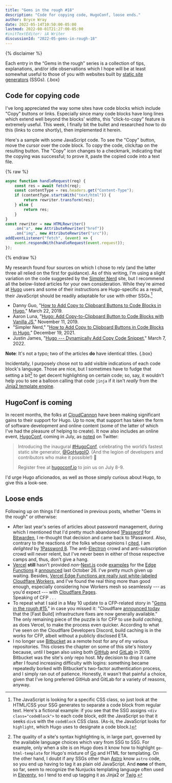 ```yaml
---
title: "Gems in the rough #18"
description: "Code for copying code, HugoConf, loose ends."
author: Bryce Wray
date: 2022-05-14T10:50:00-05:00
lastmod: 2022-08-01T21:27:00-05:00
#initTextEditor: iA Writer
discussionId: "2022-05-gems-in-rough-18"
---
```


{% disclaimer %}

Each entry in the “Gems in the rough” series is a collection of tips, explanations, and/or idle observations which I hope will be at least somewhat useful to those of you with websites built by [static site generators](https://jamstack.org/generators) (SSGs).
{.box}

## Code for copying code

I've long appreciated the way some sites have code blocks which include "Copy" buttons or links. Especially since many code blocks have long lines which extend well beyond the blocks' widths, this "click-to-copy" feature is extremely useful. This week, I finally bit the bullet and researched how to do this (links to come shortly), then implemented it herein.

Here's a sample with some JavaScript code. To see the "Copy" button, move the cursor over the code block. To copy the code, click/tap on the resulting button. The "Copy" icon changes to a checkmark, indicating that the copying was successful; to prove it, paste the copied code into a text file.

{% raw %}
```js
async function handleRequest(req) {
	const res = await fetch(req);
	const contentType = res.headers.get("Content-Type");
	if (contentType.startsWith("text/html")) {
		return rewriter.transform(res);
	} else {
		return res;
	}
}
const rewriter = new HTMLRewriter()
	.on("a", new AttributeRewriter("href"))
	.on("img", new AttributeRewriter("src"));
addEventListener("fetch", (event) => {
	event.respondWith(handleRequest(event.request));
});
```
{% endraw %}

My research found four sources on which I chose to rely (and the latter three all relied on the first for guidance). As of this writing, I'm using a slight variation on the code suggested by the [Simpler Nerd](https://simplernerd.com) site, but I recommend all the below-listed articles for your own consideration. While they're aimed at [Hugo](https://gohugo.io) users and some of their instructions are Hugo-specific as a result, their JavaScript should be readily adaptable for use with other SSGs.[^other]

[^other]: The JavaScript is looking for a specific CSS class, so just look at the HTML/CSS your SSG generates to separate a code block from regular text. Here's a fictional example: if you see that the SSG assigns `<div class="codeBlock">` to each code block, edit the JavaScript so that it seeks `div`s with the `codeBlock` CSS class. (As-is, the JavaScript looks for `highlight`, which Hugo uses to designate a code block.)

- Danny Guo, "[How to Add Copy to Clipboard Buttons to Code Blocks in Hugo](https://www.dannyguo.com/blog/how-to-add-copy-to-clipboard-buttons-to-code-blocks-in-hugo/)," March 22, 2019.
- Aaron Luna, "[Hugo: Add Copy-to-Clipboard Button to Code Blocks with Vanilla JS](https://aaronluna.dev/blog/add-copy-button-to-code-blocks-hugo-chroma/)," November 11, 2019.
- "Simpler Nerd," "[How to Add Copy to Clipboard Buttons in Code Blocks in Hugo](https://simplernerd.com/hugo-add-copy-to-clipboard-button/)," December 19, 2021.
- Justin James, "[Hugo --- Dynamically Add Copy Code Snippet](https://digitaldrummerj.me/hugo-add-copy-code-snippet-button/)," March 7, 2022.

**Note**: It's not a typo; two of the articles **do** have identical titles.
{.box}

Incidentally, I purposely chose not to add visible indications of each code block's language. Those are nice, but I sometimes have to fudge that setting a bit[^fudge] to get decent highlighting on certain code; so, say, it wouldn't help you to see a balloon calling that code `jinja` if it isn't *really* from the [Jinja2 template engine](https://palletsprojects.com/p/jinja/).

[^fudge]: The quality of a site's syntax highlighting is, in large part, governed by the available language choices which vary from SSG to SSG. For example, only when a site is on Hugo does it know how to highlight `go-html-template` for Hugo's mixture of [Go](https://go.dev) and HTML for templating. On the other hand, I doubt if any SSGs other than [Astro](https://astro.build) know `astro` code, so you end up having to tag it as plain old JavaScript. And **none** of them, so far, seem to recognize the Nunjucks templating language often used in [Eleventy](https://11ty.dev), so I tend to end up tagging it as Jinja2 or [Twig](https://twig.symfony.com/).

## HugoConf is coming

In recent months, the folks at [CloudCannon](https://cloudcannon.com) have been making significant gains to their support for Hugo. Up to now, that support has taken the form of software development and online content (some of the latter of which I've had the pleasure of helping to create). It now also includes an online event, [HugoConf](https://hugoconf.io), coming in July, as [noted](https://twitter.com/hugoconf/status/1524419059714039809) on Twitter:

> Introducing the inaugural [#HugoConf](https://twitter.com/hashtag/HugoConf?src=hashtag_click), celebrating the world’s fastest static site generator,
[@GoHugoIO](https://twitter.com/GoHugoIO). (And the legion of developers and contributors who make it possible!) 🤩
>
> Register free at [hugoconf.io](https://hugoconf.io) to join us on July 8-9.

I'd urge Hugo aficionados, as well as those simply curious about Hugo, to give this a look-see.

## Loose ends

Following up on things I'd mentioned in previous posts, whether "Gems in the rough" or otherwise:

- After last year's series of articles about password management, during which I mentioned that I'd pretty much abandoned [1Password](https://1password.com) for [Bitwarden](https://bitwarden.com), I re-thought that decision and came back to 1Password. Also, contrary to the reactions of the folks whose opinions I [cited](/posts/2021/08/1password-hits-fan/), I am *delighted* by [1Password 8](https://blog.1password.com/1password-8-for-mac/). The anti-[Electron](https://www.electronjs.org) crowd and anti-subscription crowd will never relent, but I've never been in either of those respective camps and, thus, don't give a hang.
- [Vercel](https://vercel.com) **still** hasn't provided *non*-[Next.js](https://nextjs.org) code [examples](https://github.com/vercel/examples/tree/main/edge-functions) for the [Edge Functions](https://vercel.com/features/edge-functions) it [announced](https://twitter.com/vercel/status/1453034541463916549) last October 26. I've pretty much given up waiting. Besides, [Vercel Edge Functions are really just white-labeled Cloudflare Workers](https://news.ycombinator.com/item?id=29003514), and I've found the real thing more than good enough, especially considering how Workers mesh so seamlessly --- as you'd expect --- with [Cloudflare Pages](https://pages.cloudflare.com). \
Speaking of CFP . . .
- To repeat what I said in a May 10 update to a CFP-related story in "[Gems in the rough #15](/posts/2022/03/gems-in-rough-15/#cfp%E2%80%99s-%E2%80%9Cfast-builds%E2%80%9D-fix-nears-full-release)," in case you missed it: "Cloudflare [announced today](https://blog.cloudflare.com/cloudflare-pages-build-improvements/) that the [Fast Build] infrastructure fixes are now generally available." The only remaining piece of the puzzle is for CFP to use *build caching*, as does Vercel, to make the process even quicker. According to what I've seen on the Cloudflare Developers Discord, build caching is in the works for CFP, albeit without a publicly disclosed ETA.
- I no longer use [Bitbucket](https://bitbucket.org) as a remote host for any of my various repositories. This closes the chapter on some of this site's history because, until I began also using both [GitHub](https://github.com) and [GitLab](https://gitlab.com) in 2019, Bitbucket was the site's *only* repo host. My decision to drop it came after I found increasing difficulty with logins: something became repeatedly borked with Bitbucket's two-factor authentication process, and I simply ran out of patience. Honestly, it wasn't that painful a choice, given that I've long preferred GitHub and GitLab for a variety of reasons, anyway.
